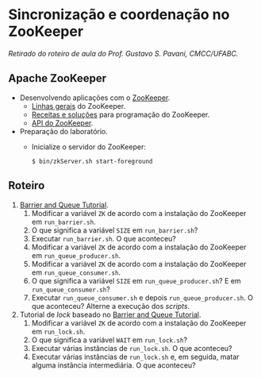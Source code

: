 # Sincronização e coordenação no ZooKeeper
*Retirado do roteiro de aula do Prof. Gustavo S. Pavani, CMCC/UFABC.*

## Apache ZooKeeper

- Desenvolvendo aplicações com o [ZooKeeper].
  - [Linhas gerais] do ZooKeeper.
  - [Receitas e soluções] para programação do ZooKeeper.
  - [API do ZooKeeper].
- Preparação do laboratório.
  - Inicialize o servidor do ZooKeeper:

    ```console
    $ bin/zkServer.sh start-foreground
    ```

[ZooKeeper]: https://zookeeper.apache.org/
[Linhas gerais]: http://zookeeper.apache.org/doc/r3.4.14/zookeeperOver.html
[Receitas e soluções]: http://zookeeper.apache.org/doc/r3.4.14/recipes.html
[API do ZooKeeper]: http://zookeeper.apache.org/doc/r3.4.14/api/index.html

## Roteiro

1. [Barrier and Queue Tutorial].
   1. Modificar a variável `ZK` de acordo com a instalação do ZooKeeper em
      `run_barrier.sh`.
   2. O que significa a variável `SIZE` em `run_barrier.sh`?
   3. Executar `run_barrier.sh`. O que aconteceu?
   4. Modificar a variável `ZK` de acordo com a instalação do ZooKeeper em
      `run_queue_producer.sh`.
   5. Modificar a variável `ZK` de acordo com a instalação do ZooKeeper em
      `run_queue_consumer.sh`.
   6. O que significa a variável `SIZE` em `run_queue_producer.sh`?
      E em `run_queue_consumer.sh`?
   7. Executar `run_queue_consumer.sh` e depois `run_queue_producer.sh`.
      O que aconteceu? Alterne a execução dos *scripts*.
2. Tutorial de *lock* baseado no [Barrier and Queue Tutorial].
   1. Modificar a variável `ZK` de acordo com a instalação do ZooKeeper em
      `run_lock.sh`.
   2. O que significa a variável `WAIT` em `run_lock.sh`?
   3. Executar várias instâncias de `run_lock.sh`. O que aconteceu?
   4. Executar várias instâncias de `run_lock.sh` e, em seguida, matar
      alguma instância intermediária. O que aconteceu?

[Barrier and Queue Tutorial]: http://zookeeper.apache.org/doc/r3.4.14/zookeeperTutorial.html
